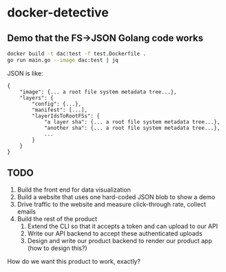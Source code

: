 # docker-detective

## Demo that the FS->JSON Golang code works

```bash
docker build -t dac:test -f test.Dockerfile .
go run main.go --image dac:test | jq
```

JSON is like:
```
{
    "image": {... a root file system metadata tree...},
    "layers": {
        "config": {...},
        "manifest": [...],
        "layerIdsToRootFSs": {
            "a layer sha": {... a root file system metadata tree...},
            "another sha": {... a root file system metadata tree...},
            ...
        }
    }
}
```

## TODO

1. Build the front end for data visualization
2. Build a website that uses one hard-coded JSON blob to show a demo
3. Drive traffic to the website and measure click-through rate, collect emails
4. Build the rest of the product
   1. Extend the CLI so that it accepts a token and can upload to our API
   2. Write our API backend to accept these authenticated uploads
   3. Design and write our product backend to render our product app (how to design this?)

How do we want this product to work, exactly?
